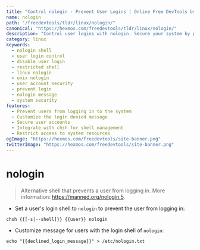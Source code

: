 ```yaml
---
title: "Control nologin - Prevent User Logins | Online Free DevTools by Hexmos"
name: nologin
path: "/freedevtools/tldr/linux/nologin/"
canonical: "https://hexmos.com/freedevtools/tldr/linux/nologin/"
description: "Control user logins with nologin. Secure your system by preventing user access and customizing login messages. Free online tool, no registration required."
category: linux
keywords:
  - nologin shell
  - user login control
  - disable user login
  - restricted shell
  - linux nologin
  - unix nologin
  - user account security
  - prevent login
  - nologin message
  - system security
features:
  - Prevent users from logging in to the system
  - Customize the login denied message
  - Secure user accounts
  - Integrate with chsh for shell management
  - Restrict access to system resources
ogImage: "https://hexmos.com/freedevtools/site-banner.png"
twitterImage: "https://hexmos.com/freedevtools/site-banner.png"
---
```


# nologin

> Alternative shell that prevents a user from logging in.
> More information: <https://manned.org/nologin.5>.

- Set a user's login shell to `nologin` to prevent the user from logging in:

`chsh {{[-s|--shell]}} {{user}} nologin`

- Customize message for users with the login shell of `nologin`:

`echo "{{declined_login_message}}" > /etc/nologin.txt`
